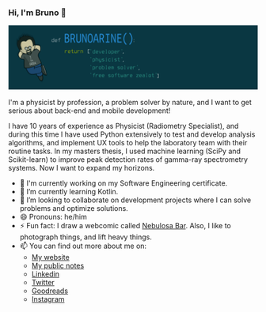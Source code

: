 ### Hi, I'm Bruno 👋

<img src="img/header.png">

I'm a physicist by profession, a problem solver by nature, and I want to get serious about back-end and mobile development!

I have 10 years of experience as Physicist (Radiometry Specialist), and during this time I have used Python extensively to test and develop analysis algorithms, and implement UX tools to help the laboratory team with their routine tasks. In my masters thesis, I used machine learning (SciPy and Scikit-learn) to improve peak detection rates of gamma-ray spectrometry systems. Now I want to expand my horizons.

- 🔭 I'm currently working on my Software Engineering certificate.
- 🌱 I’m currently learning Kotlin.
- 👯 I’m looking to collaborate on development projects where I can solve problems and optimize solutions.
- 😄 Pronouns: he/him
- ⚡ Fun fact: I draw a webcomic called [Nebulosa Bar](https://www.nebulosabar.com.br). Also, I like to photograph things, and lift heavy things.
- 📫 You can find out more about me on:
  - [My website](https://brunoarine.com)
  - [My public notes](https://notes.brunoarine.com)
  - [Linkedin](https://www.linkedin.com/in/bruno-arine)
  - [Twitter](https://twitter.com/brunoarine)
  - [Goodreads](https://www.goodreads.com/brunoarine)
  - [Instagram](https://instagram.com/brunoarine)
